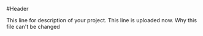 #Header

This line for description of your project.
This line is uploaded now.
Why this file can't be changed
